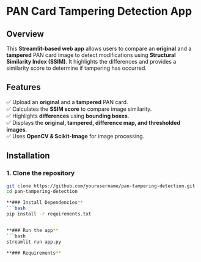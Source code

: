 # PAN Card Tampering Detection App

## Overview  
This **Streamlit-based web app** allows users to compare an **original** and a **tampered** PAN card image to detect modifications using **Structural Similarity Index (SSIM)**. It highlights the differences and provides a similarity score to determine if tampering has occurred.  

## Features  
✅ Upload an **original** and a **tampered** PAN card.  
✅ Calculates the **SSIM score** to compare image similarity.  
✅ Highlights **differences** using **bounding boxes**.  
✅ Displays the **original, tampered, difference map, and thresholded images**.  
✅ Uses **OpenCV & Scikit-Image** for image processing.  

## Installation  

### 1. Clone the repository  
```bash
git clone https://github.com/yourusername/pan-tampering-detection.git
cd pan-tampering-detection

**### Install Dependencies**
```bash
pip install -r requirements.txt


**### Run the app** 
```bash
streamlit run app.py

**### Requirements**
